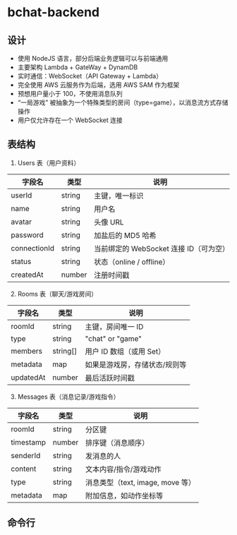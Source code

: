 # bchat-backend

## 设计

- 使用 NodeJS 语言，部分后端业务逻辑可以与前端通用
- 主要架构 Lambda + GateWay + DynamDB
- 实时通信：WebSocket（API Gateway + Lambda）
- 完全使用 AWS 云服务作为后端，选用 AWS SAM 作为框架
- 预想用户量小于 100，不使用消息队列
- “一局游戏” 被抽象为一个特殊类型的房间（type=game），以消息流方式存储操作
- 用户仅允许存在一个 WebSocket 连接

## 表结构

1.  Users 表（用户资料）

| 字段名       | 类型   | 说明                                   |
| ------------ | ------ | -------------------------------------- |
| userId       | string | 主键，唯一标识                         |
| name         | string | 用户名                                 |
| avatar       | string | 头像 URL                               |
| password     | string | 加盐后的 MD5 哈希                      |
| connectionId | string | 当前绑定的 WebSocket 连接 ID（可为空） |
| status       | string | 状态（online / offline）               |
| createdAt    | number | 注册时间戳                             |

2.  Rooms 表（聊天/游戏房间）

| 字段名    | 类型     | 说明                          |
| --------- | -------- | ----------------------------- |
| roomId    | string   | 主键，房间唯一 ID             |
| type      | string   | "chat" or "game"              |
| members   | string[] | 用户 ID 数组（或用 Set）      |
| metadata  | map      | 如果是游戏房，存储状态/规则等 |
| updatedAt | number   | 最后活跃时间戳                |

3.  Messages 表（消息记录/游戏指令）

| 字段名    | 类型   | 说明                             |
| --------- | ------ | -------------------------------- |
| roomId    | string | 分区键                           |
| timestamp | number | 排序键（消息顺序）               |
| senderId  | string | 发消息的人                       |
| content   | string | 文本内容/指令/游戏动作           |
| type      | string | 消息类型（text, image, move 等） |
| metadata  | map    | 附加信息，如动作坐标等           |

## 命令行
